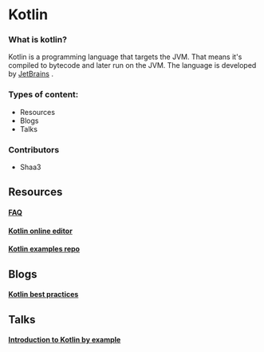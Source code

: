 # Kotlin

### What is kotlin?

Kotlin is a programming language that targets the JVM. That means it's compiled to bytecode and later run on the JVM.
The language is developed by [JetBrains](https://www.jetbrains.com/) . 

### Types of content:

- Resources
- Blogs
- Talks

### Contributors 

- Shaa3

## Resources

#### [FAQ](https://kotlinlang.org/docs/reference/faq.html) 
#### [Kotlin online editor](https://try.kotlinlang.org/)
#### [Kotlin examples repo](https://github.com/JetBrains/kotlin-examples) 

## Blogs
#### [Kotlin best practices](https://blog.philipphauer.de/idiomatic-kotlin-best-practices/) 

## Talks
#### [Introduction to Kotlin by example](https://www.youtube.com/watch?v=pjC8C1xid3k) 

